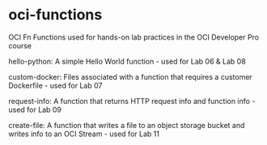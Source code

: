 # oci-functions
OCI Fn Functions used for hands-on lab practices in the OCI Developer Pro course

hello-python: A simple Hello World function - used for Lab 06 & Lab 08

custom-docker: Files associated with a function that requires a customer Dockerfile - used for Lab 07

request-info: A function that returns HTTP request info and function info - used for Lab 09

create-file: A function that writes a file to an object storage bucket and writes info to an OCI Stream - used for Lab 11
